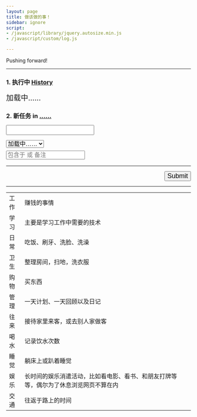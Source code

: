 ```yaml
---
layout: page
title: 做该做的事！
sidebar: ignore
script:
- /javascript/library/jquery.autosize.min.js
- /javascript/custom/log.js

---
```


Pushing forward!

---

<form id="form" method="GET" action="#">

<h3><strong>1. 执行中</strong>
<a href="http://l.yuz.me/hist/" target="_blank">History</a></h3>
<div id="doing" style="font-size:20px;">加载中……</div>

<h3><strong>2. 新任务</strong> in
<a href="https://docs.google.com/a/yuz.me/spreadsheets/d/1Ls3l7bvsyFznq73eSwJL7tkeAbV0PalBBnX0gQFn5DU/edit#gid=2010321559" id="place">……</a>
<br>
<input id="create" type="text" name="create" style="font-size:18px;margin-top:14px;">
<br>
<select id="recent" name="create" style="font-size:16px;margin-top:14px;">
<option selected value="">加载中……</option>
</select>
<br>
<input id="belong" type="text" name="comment" style="font-size:16px;margin-top:8px;color:green;" placeholder="包含于 或 备注">
</h3>

<hr>

<p id="send" style="text-align:right;">
<input type="submit" value="Submit" id="submit" style="font-size:18px;">
</p>
</form>

---

<table>
  <tbody>
    <tr><td>工作</td><td>赚钱的事情</td></tr>
    <tr><td>学习</td><td>主要是学习工作中需要的技术</td></tr>
    <tr><td>日常</td><td>吃饭、刷牙、洗脸、洗澡</td></tr>
    <tr><td>卫生</td><td>整理房间，扫地，洗衣服</td></tr>
    <tr><td>购物</td><td>买东西</td></tr>
    <tr><td>管理</td><td>一天计划、一天回顾以及日记</td></tr>
    <tr><td>往来</td><td>接待家里来客，或去别人家做客</td></tr>
    <tr><td>喝水</td><td>记录饮水次数</td></tr>
    <tr><td>睡觉</td><td>躺床上或趴着睡觉</td></tr>
    <tr><td>娱乐</td><td>长时间的娱乐消遣活动，比如看电影、看书、和朋友打牌等等，偶尔为了休息浏览网页不算在内</td></tr>
    <tr><td>交通</td><td>往返于路上的时间</td></tr>
  </tbody>
</table>
